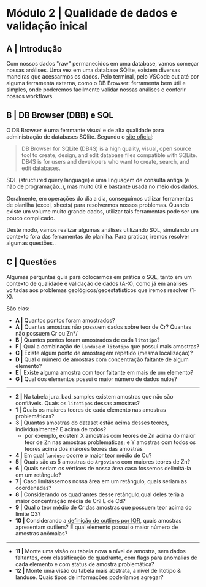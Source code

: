 # Módulo 2 | Qualidade de dados e validação inical

## A | Introdução

Com nossos dados "raw" permanecidos em uma database, vamos começar nossas análises. Uma vez em uma database SQlite, existem diversas maneiras que acessarmos os dados. Pelo terminal, pelo VSCode out até por alguma ferramenta externa, como o DB Browser: ferramenta bem útil e simples, onde poderemos facilmente validar nossas análises e conferir nossos workflows.

## B | DB Browser (DBB) e SQL

O DB Browser é uma ferrmante visual e de alta qualidade para administração de databases SQlite. Segundo o [site oficial](https://sqlitebrowser.org/):

>DB Browser for SQLite (DB4S) is a high quality, visual, open source tool to create, design, and edit database files compatible with SQLite. DB4S is for users and developers who want to create, search, and edit databases.

SQL (structured query language) é uma linguagem de consulta antiga (e não de programação..), mas muito útil e bastante usada no meio dos dados.

Geralmente, em operações do dia a dia, conseguimos utilizar ferramentas de planilha (excel, sheets) para resolvermos nossos problemas. Quando existe um volume muito grande dados, utilizar tais ferramentas pode ser um pouco complicado.

Deste modo, vamos realizar algumas análises utilizando SQL, simulando um contexto fora das ferramentas de planilha. Para praticar, iremos resolver algumas questões..

## C | Questões

Algumas perguntas guia para colocarmos em prática o SQL, tanto em um contexto de qualidade e validação de dados (A-X), como já em análises voltadas aos problemas geológicos/geoestatísticos que iremos resolver (1-X). 

São elas:

* **A |** Quantos pontos foram amostrados?
* **A |** Quantas amostras não possuem dados sobre teor de Cr? Quantas não possuem Cr ou Zn*/
* **B |** Quantos pontos foram amostrados de cada `litotipo`?
* **F |** Qual a combinação de `landuse` e `litotipo` que possui mais amostras?
* **C |** Existe algum ponto de amostragem repetido (mesma localização)?
* **D |** Qual o número de amostras com concentração faltante de algum elemento?
* **E |** Existe alguma amostra com teor faltante em mais de um elemento?
* **G |** Qual dos elementos possui o maior número de dados nulos?

---

* **2 |** Na tabela jura_bad_samples existem amostras que não são confiáveis. Quais os `litotipos` dessas amostras?
* **1 |** Quais os maiores teores de cada elemento nas amostras problemáticas?
* **3 |** Quantas amostras do dataset estão acima desses teores, individualmente? E acima de todos?
  * por exemplo, existem X amostras com teores de Zn acima do maior teor de Zn nas amostras problemáticas; e Y amostras com todos os teores acima dos maiores teores das amostras
* **4 |** Em qual `landuse` ocorre o maior teor médio de Cu?
* **5 |** Quais são as 5 amostras do `Argoviano` com maiores teores de Zn?
* **6 |** Quais seriam os vértices de nossa área caso fossemos delimitá-la em um retângulo?
* **7 |** Caso limitássemos nossa área em um retângulo, quais seriam as coordenadas?
* **8 |** Considerando os quadrantes desse retângulo,qual deles teria a maior concentração média de Cr? E de Cd?
* **9 |** Qual o teor médio de Cr das amostras que possuem teor acima do limite Q3?
* **10 |** Considerando a [definição de outliers por IQR](https://towardsdatascience.com/why-1-5-in-iqr-method-of-outlier-detection-5d07fdc82097), quais amostras apresentam outliers? E qual elemento possui o maior número de amostras anômalas?

---

* **11 |** Monte uma visão ou tabela nova a nível de amostra, sem dados faltantes, com classificação de quadrante, com flags para anomalias de cada elemento e com status de amostra problemática?
* **12 |** Monte uma visão ou tabela mais abstrata, a nível de litotipo & landuse. Quais tipos de informações poderíamos agregar?
